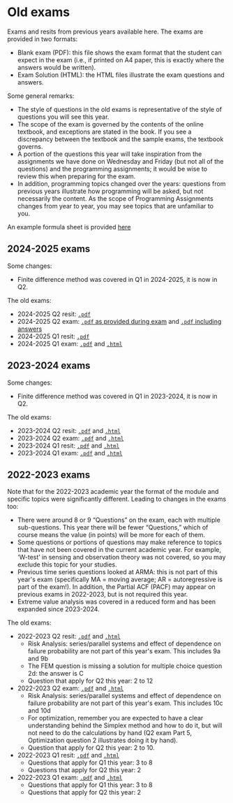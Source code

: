 # Old exams

Exams and resits from previous years available here. The exams are provided in two formats:

- Blank exam (PDF): this file shows the exam format that the student can expect in the exam (i.e., if printed on A4 paper, this is exactly where the answers would be written).
- Exam Solution (HTML): the HTML files illustrate the exam questions and answers.

Some general remarks:
- The style of questions in the old exams is representative of the style of questions you will see this year.
- The scope of the exam is governed by the contents of the online textbook, and exceptions are stated in the book. If you see a discrepancy between the textbook and the sample exams, the textbook governs.
- A portion of the questions this year will take inspiration from the assignments we have done on Wednesday and Friday (but not all of the questions) and the programming assignments; it would be wise to review this when preparing for the exam.
- In addition, programming topics changed over the years: questions from previous years illustrate how programming will be asked, but not necessarily the content. As the scope of Programming Assignments changes from year to year, you may see topics that are unfamiliar to you.

An example formula sheet is provided [here](https://archive.mude.citg.tudelft.nl/2024/files/Exams/Sample_Formula_Sheet.pdf)

## 2024-2025 exams

Some changes:
- Finite difference method was covered in Q1 in 2024-2025, it is now in Q2.

The old exams:
- 2024-2025 Q2 resit: [`.pdf`](https://files.mude.citg.tudelft.nl/2024-2025_Q2_R.pdf)
- 2024-2025 Q2 exam: [`.pdf` as provided during exam](https://files.mude.citg.tudelft.nl/2024-2025_Q2.pdf) and [`.pdf` including answers](https://archive.mude.citg.tudelft.nl/2024/files/Exams/24_Q2.pdf)
- 2024-2025 Q1 resit: [`.pdf`](https://files.mude.citg.tudelft.nl/2024-2025_Q1_R.pdf)
- 2024-2025 Q1 exam: [`.pdf`](https://archive.mude.citg.tudelft.nl/2024/files/Exams/24_Q2.pdf) and [`.html`](https://archive.mude.citg.tudelft.nl/2024/files/Exams/24_Q1.html)

## 2023-2024 exams

Some changes:
- Finite difference method was covered in Q1 in 2023-2024, it is now in Q2.

The old exams:
- 2023-2024 Q2 resit: [`.pdf`](https://archive.mude.citg.tudelft.nl/2024/files/Exams/23_Q2_resit.pdf) and [`.html`](https://archive.mude.citg.tudelft.nl/2024/files/Exams/23_Q2_resit.html)
- 2023-2024 Q2 exam: [`.pdf`](https://archive.mude.citg.tudelft.nl/2024/files/Exams/23_Q2.pdf) and [`.html`](https://archive.mude.citg.tudelft.nl/2024/files/Exams/23_Q2.html)
- 2023-2024 Q1 resit: [`.pdf`](https://archive.mude.citg.tudelft.nl/2024/files/Exams/23_Q1_resit.pdf) and [`.html`](https://archive.mude.citg.tudelft.nl/2024/files/Exams/23_Q1_resit.html)
- 2023-2024 Q1 exam: [`.pdf`](https://archive.mude.citg.tudelft.nl/2024/files/Exams/23_Q1.pdf) and [`.html`](https://archive.mude.citg.tudelft.nl/2024/files/Exams/23_Q1.html)

## 2022-2023 exams

Note that for the 2022-2023 academic year the format of the module and specific topics were significantly different. Leading to changes in the exams too:

- There were around 8 or 9 “Questions” on the exam, each with multiple sub-questions. This year there will be fewer “Questions,” which of course means the value (in points) will be more for each of them.
- Some questions or portions of questions may make reference to topics that have not been covered in the current academic year. For example, ‘W-test’ in sensing and observation theory was not covered, so you may exclude this topic for your studies.
- Previous time series questions looked at ARMA: this is not part of this year's exam (specifically MA = moving average; AR = autoregressive is part of the exam!). In addition, the Partial ACF (PACF) may appear on previous exams in 2022-2023, but is not required this year.
- Extreme value analysis was covered in a reduced form and has been expanded since 2023-2024.

The old exams:
- 2022-2023 Q2 resit: [`.pdf`](https://archive.mude.citg.tudelft.nl/2024/files/Exams/22_Q2_resit.pdf) and [`.html`](https://archive.mude.citg.tudelft.nl/2024/files/Exams/22_Q2_resit.html)
  - Risk Analysis: series/parallel systems and effect of dependence on failure probability are not part of this year's exam. This includes 9a and 9b
  - The FEM question is missing a solution for multiple choice question 2d: the answer is C
  - Question that apply for Q2 this year: 2 to 12
- 2022-2023 Q2 exam: [`.pdf`](https://archive.mude.citg.tudelft.nl/2024/files/Exams/22_Q2.pdf) and [`.html`](https://archive.mude.citg.tudelft.nl/2024/files/Exams/22_Q2.html)
  - Risk Analysis: series/parallel systems and effect of dependence on failure probability are not part of this year's exam. This includes 10c and 10d
  - For optimization, remember you are expected to have a clear understanding behind the Simplex method and how to do it, but will not need to do the calculations by hand (Q2 exam Part 5, Optimization question 2 illustrates doing it by hand).
  - Question that apply for Q2 this year: 2 to 10.
- 2022-2023 Q1 resit: [`.pdf`](https://archive.mude.citg.tudelft.nl/2024/files/Exams/22_Q1_resit.pdf) and [`.html`](https://archive.mude.citg.tudelft.nl/2024/files/Exams/22_Q1_resit.html)
  - Questions that apply for Q1 this year: 3 to 8
  - Questions that apply for Q2 this year: 2
- 2022-2023 Q1 exam: [`.pdf`](https://archive.mude.citg.tudelft.nl/2024/files/Exams/22_Q1.pdf) and [`.html`](https://archive.mude.citg.tudelft.nl/2024/files/Exams/22_Q1.html)
  - Questions that apply for Q1 this year: 3 to 8
  - Questions that apply for Q2 this year: 2
